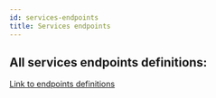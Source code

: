 ```yaml
---
id: services-endpoints
title: Services endpoints
---
```


## All services endpoints definitions:

[Link to endpoints definitions](https://thesoftwarehouse.github.io/rad-modules-api-docs/)
